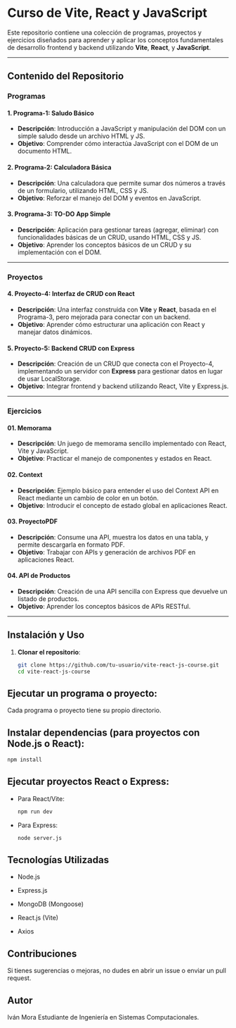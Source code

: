 # Curso de Vite, React y JavaScript

Este repositorio contiene una colección de programas, proyectos y ejercicios diseñados para aprender y aplicar los conceptos fundamentales de desarrollo frontend y backend utilizando **Vite**, **React**, y **JavaScript**.  

---

## Contenido del Repositorio  

### Programas  

#### 1. **Programa-1: Saludo Básico**  
- **Descripción**: Introducción a JavaScript y manipulación del DOM con un simple saludo desde un archivo HTML y JS.  
- **Objetivo**: Comprender cómo interactúa JavaScript con el DOM de un documento HTML.  

#### 2. **Programa-2: Calculadora Básica**  
- **Descripción**: Una calculadora que permite sumar dos números a través de un formulario, utilizando HTML, CSS y JS.  
- **Objetivo**: Reforzar el manejo del DOM y eventos en JavaScript.  

#### 3. **Programa-3: TO-DO App Simple**  
- **Descripción**: Aplicación para gestionar tareas (agregar, eliminar) con funcionalidades básicas de un CRUD, usando HTML, CSS y JS.  
- **Objetivo**: Aprender los conceptos básicos de un CRUD y su implementación con el DOM.  

---

### Proyectos  

#### 4. **Proyecto-4: Interfaz de CRUD con React**  
- **Descripción**: Una interfaz construida con **Vite** y **React**, basada en el Programa-3, pero mejorada para conectar con un backend.  
- **Objetivo**: Aprender cómo estructurar una aplicación con React y manejar datos dinámicos.  

#### 5. **Proyecto-5: Backend CRUD con Express**  
- **Descripción**: Creación de un CRUD que conecta con el Proyecto-4, implementando un servidor con **Express** para gestionar datos en lugar de usar LocalStorage.  
- **Objetivo**: Integrar frontend y backend utilizando React, Vite y Express.js.  

---

### Ejercicios  

#### 01. **Memorama**  
- **Descripción**: Un juego de memorama sencillo implementado con React, Vite y JavaScript.  
- **Objetivo**: Practicar el manejo de componentes y estados en React.  

#### 02. **Context**  
- **Descripción**: Ejemplo básico para entender el uso del Context API en React mediante un cambio de color en un botón.  
- **Objetivo**: Introducir el concepto de estado global en aplicaciones React.  

#### 03. **ProyectoPDF**  
- **Descripción**: Consume una API, muestra los datos en una tabla, y permite descargarla en formato PDF.  
- **Objetivo**: Trabajar con APIs y generación de archivos PDF en aplicaciones React.  

#### 04. **API de Productos**  
- **Descripción**: Creación de una API sencilla con Express que devuelve un listado de productos.  
- **Objetivo**: Aprender los conceptos básicos de APIs RESTful.  

---

## Instalación y Uso  

1. **Clonar el repositorio**:  
   ```bash
   git clone https://github.com/tu-usuario/vite-react-js-course.git
   cd vite-react-js-course
   ```

## Ejecutar un programa o proyecto:
Cada programa o proyecto tiene su propio directorio.

## Instalar dependencias (para proyectos con Node.js o React):
  ```bash
  npm install
  ```

## Ejecutar proyectos React o Express:

  * Para React/Vite:
    ```bash
    npm run dev
    ```

  * Para Express:
    ```bash
    node server.js
    ```

## Tecnologías Utilizadas
* Node.js

* Express.js

* MongoDB (Mongoose)

* React.js (Vite)

* Axios

## Contribuciones

Si tienes sugerencias o mejoras, no dudes en abrir un issue o enviar un pull request.

## Autor

Iván Mora
Estudiante de Ingeniería en Sistemas Computacionales.
    
